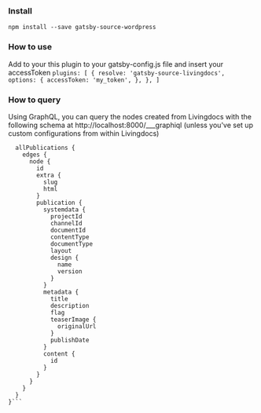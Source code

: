 ### Install

`npm install --save gatsby-source-wordpress`

### How to use

Add to your this plugin to your gatsby-config.js file and insert your accessToken
`plugins: [ { resolve: 'gatsby-source-livingdocs', options: { accessToken: 'my_token', }, }, ]`

### How to query

Using GraphQL, you can query the nodes created from Livingdocs with the following schema at http://localhost:8000/___graphiql (unless you've set up custom configurations from within Livingdocs)

````{
  allPublications {
    edges {
      node {
        id
        extra {
          slug
          html
        }
        publication {
          systemdata {
            projectId
            channelId
            documentId
            contentType
            documentType
            layout
            design {
              name
              version
            }
          }
          metadata {
            title
            description
            flag
            teaserImage {
              originalUrl
            }
            publishDate
          }
          content {
            id
          }
        }
      }
    }
  }
}```
````
